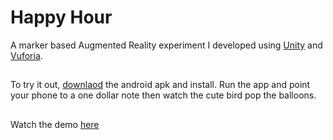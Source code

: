 # Happy Hour
A marker based Augmented Reality experiment I developed using [Unity](https://unity3d.com/) and [Vuforia](https://www.vuforia.com/).
##
To try it out, [downlaod](https://github.com/thekolapo/happy-hour/blob/master/Happy%20Hour.apk) the android apk and install. Run the app and point your phone to a one dollar note then watch the cute bird pop the balloons.
##
Watch the demo [here](https://twitter.com/kolapo_/status/896677421243564033)

